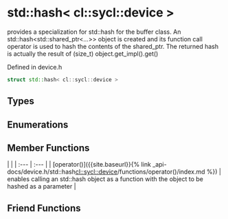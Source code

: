 ---
---
# std::hash< cl::sycl::device >

provides a specialization for std::hash for the buffer class. An std::hash<std::shared_ptr<...>> object is created and its function call operator is used to hash the contents of the shared_ptr. The returned hash is actually the result of (size_t) object.get_impl().get() 

Defined in device.h

```cpp
struct std::hash< cl::sycl::device >
```

## Types

## Enumerations

## Member Functions

   |   |
| :--- | :--- |
| [operator()]({{site.baseurl}}{% link _api-docs/device.h/std::hash<cl::sycl::device>/functions/operator()/index.md %}) | enables calling an std::hash object as a function with the object to be hashed as a parameter  |


## Friend Functions

